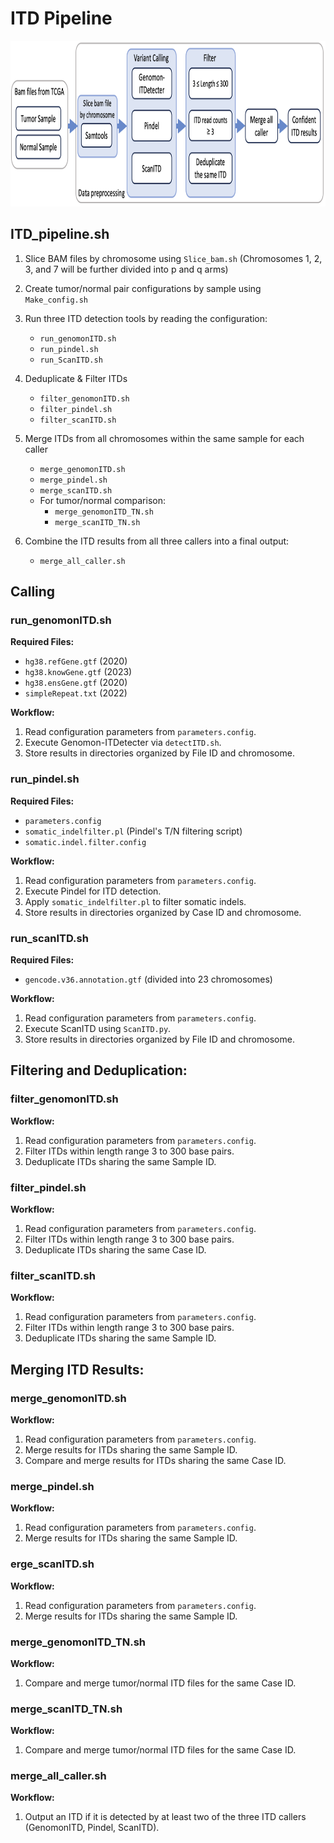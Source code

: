 # ITD Pipeline
<img src="https://github.com/NYCUchaolab/ITD-pipeline/blob/main/ITD-pipeline.png" width="1000" height="265">

## ITD_pipeline.sh
1. Slice BAM files by chromosome using `Slice_bam.sh` (Chromosomes 1, 2, 3, and 7 will be further divided into p and q arms)
2. Create tumor/normal pair configurations by sample using `Make_config.sh`
3. Run three ITD detection tools by reading the configuration:
    - `run_genomonITD.sh`
    - `run_pindel.sh`
    - `run_ScanITD.sh`
4. Deduplicate & Filter ITDs
    - `filter_genomonITD.sh`
    - `filter_pindel.sh`
    - `filter_scanITD.sh`
5. Merge ITDs from all chromosomes within the same sample for each caller
    - `merge_genomonITD.sh`
    - `merge_pindel.sh`
    - `merge_scanITD.sh`
    - For tumor/normal comparison:
       - `merge_genomonITD_TN.sh`
       - `merge_scanITD_TN.sh`
         
6. Combine the ITD results from all three callers into a final output:
     - `merge_all_caller.sh`

## Calling
### run_genomonITD.sh
**Required Files:**
   - `hg38.refGene.gtf` (2020)
   - `hg38.knowGene.gtf` (2023)
   - `hg38.ensGene.gtf` (2020)
   - `simpleRepeat.txt` (2022)

**Workflow:**
1. Read configuration parameters from `parameters.config`.
2. Execute Genomon-ITDetecter via `detectITD.sh`.
3. Store results in directories organized by File ID and chromosome.

### run_pindel.sh
**Required Files:**
   - `parameters.config`
   - `somatic_indelfilter.pl` (Pindel's T/N filtering script)
   - `somatic.indel.filter.config`

**Workflow:**
1. Read configuration parameters from `parameters.config`.
2. Execute Pindel for ITD detection.
3. Apply `somatic_indelfilter.pl` to filter somatic indels.
4. Store results in directories organized by Case ID and chromosome.

### run_scanITD.sh
**Required Files:**
   - `gencode.v36.annotation.gtf` (divided into 23 chromosomes)

**Workflow:**
1. Read configuration parameters from `parameters.config`.
2. Execute ScanITD using `ScanITD.py`.
3. Store results in directories organized by File ID and chromosome.

## Filtering and Deduplication:

### filter_genomonITD.sh
**Workflow:**
1. Read configuration parameters from `parameters.config`.
2. Filter ITDs within length range 3 to 300 base pairs.
3. Deduplicate ITDs sharing the same Sample ID.

### filter_pindel.sh
**Workflow:**
1. Read configuration parameters from `parameters.config`.
2. Filter ITDs within length range 3 to 300 base pairs.
3. Deduplicate ITDs sharing the same Case ID.

### filter_scanITD.sh
**Workflow:**
1. Read configuration parameters from `parameters.config`.
2. Filter ITDs within length range 3 to 300 base pairs.
3. Deduplicate ITDs sharing the same Sample ID.

## Merging ITD Results:

### merge_genomonITD.sh
**Workflow:**
1. Read configuration parameters from `parameters.config`.
2. Merge results for ITDs sharing the same Sample ID.
3. Compare and merge results for ITDs sharing the same Case ID.

### merge_pindel.sh
**Workflow:**
1. Read configuration parameters from `parameters.config`.
2. Merge results for ITDs sharing the same Sample ID.

### erge_scanITD.sh
**Workflow:**
1. Read configuration parameters from `parameters.config`.
2. Merge results for ITDs sharing the same Sample ID.

### merge_genomonITD_TN.sh
**Workflow:**
1. Compare and merge tumor/normal ITD files for the same Case ID.

### merge_scanITD_TN.sh
**Workflow:**
1. Compare and merge tumor/normal ITD files for the same Case ID.

### merge_all_caller.sh
**Workflow:**
1. Output an ITD if it is detected by at least two of the three ITD callers (GenomonITD, Pindel, ScanITD).
